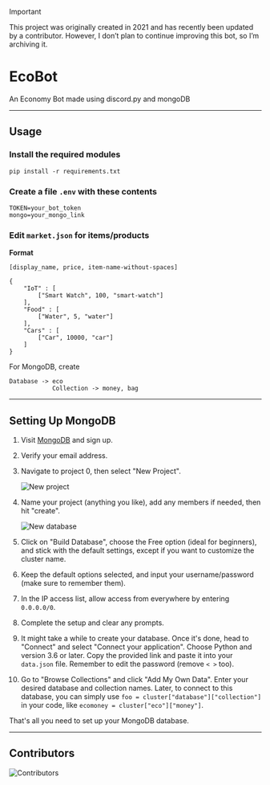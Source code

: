 > [!IMPORTANT]  
> This project was originally created in 2021 and has recently been updated by a contributor. However, I don’t plan to continue improving this bot, so I’m archiving it.


# EcoBot
An Economy Bot made using discord.py and mongoDB

-------------------------

## Usage

### **Install the required modules**

```
pip install -r requirements.txt
```

### **Create a file `.env` with these contents**

```
TOKEN=your_bot_token
mongo=your_mongo_link
```

### **Edit `market.json` for items/products**

**Format**

`[display_name, price, item-name-without-spaces]`

```
{
    "IoT" : [
        ["Smart Watch", 100, "smart-watch"]
    ],
    "Food" : [
        ["Water", 5, "water"]
    ],
    "Cars" : [
        ["Car", 10000, "car"]
    ]
}
```

For MongoDB, create
```
Database -> eco
            Collection -> money, bag
```

-------------------------

## Setting Up MongoDB

1. Visit [MongoDB](https://www.mongodb.com) and sign up.

2. Verify your email address.

3. Navigate to project 0, then select "New Project".

   ![New project](https://i.imgur.com/yPXOrcR.png)

5. Name your project (anything you like), add any members if needed, then hit "create".

   ![New database](https://i.imgur.com/BeA2t9P.png)

6. Click on "Build Database", choose the Free option (ideal for beginners), and stick with the default settings, except if you want to customize the cluster name.

7. Keep the default options selected, and input your username/password (make sure to remember them).

8. In the IP access list, allow access from everywhere by entering `0.0.0.0/0`.

9. Complete the setup and clear any prompts.

10. It might take a while to create your database. Once it's done, head to "Connect" and select "Connect your application". Choose Python and version 3.6 or later. Copy the provided link and paste it into your `data.json` file. Remember to edit the password (remove `< >` too).

11. Go to "Browse Collections" and click "Add My Own Data". Enter your desired database and collection names. Later, to connect to this database, you can simply use `foo = cluster["database"]["collection"]` in your code, like `ecomoney = cluster["eco"]["money"]`.

That's all you need to set up your MongoDB database.


---

## Contributors

![Contributors](https://contrib.rocks/image?repo=AyushSehrawat/eco-bot)
